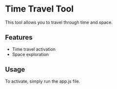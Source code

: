 # Time Travel Tool

This tool allows you to travel through time and space.

## Features
- Time travel activation
- Space exploration

## Usage
To activate, simply run the app.js file.